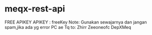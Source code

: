 # meqx-rest-api
FREE APIKEY APIKEY : freeKey  Note: Gunakan sewajarnya dan jangan spam,jika ada yg error PC ae  Tq to: Zhirr Zeeoneofc DepXMeq
